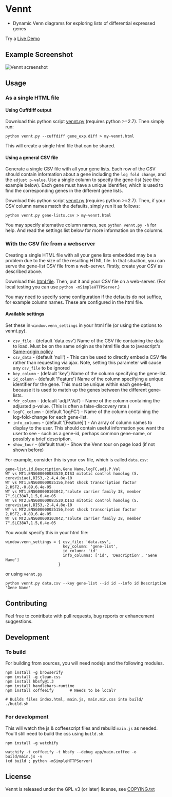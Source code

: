 # Vennt

* Dynamic Venn diagrams for exploring lists of differential expressed genes

Try a [Live Demo](https://drpowell.github.io/vennt/example/dge-example.html)

## Example Screenshot

![Vennt screenshot](https://drpowell.github.io/vennt/images/screenshot-1.png)

## Usage

### As a single HTML file

#### Using Cuffdiff output
Download this python script <a href='https://drpowell.github.io/vennt/dist/vennt.py'>vennt.py</a> (requires python >=2.7).  Then simply run:

    python vennt.py --cuffdiff gene_exp.diff > my-vennt.html

This will create a single html file that can be shared.


#### Using a general CSV file

Generate a single CSV file with all your gene lists.  Each row of the CSV should contain information about a gene including the `log fold change`, and the `adjust p-value`.  Use a single column to specify the gene-list (see the example below).  Each gene must have a unique identifier, which is used to find the corresponding genes in the different gene lists.

Download this python script <a href='https://drpowell.github.io/vennt/dist/vennt.py'>vennt.py</a> (requires python >=2.7).  Then, if your CSV column names match the defaults, simply run it as follows:

    python vennt.py gene-lists.csv > my-vennt.html

You may specify alternative column names, see `python vennt.py -h` for help.  And read the settings list below for more information on the columns.

### With the CSV file from a webserver

Creating a single HTML file with all your gene lists embedded may be a problem due to the size of the resulting HTML file.  In that situation, you can serve the gene-list CSV file from a web-server.  Firstly, create your CSV as described above.

Download this <a href='https://drpowell.github.io/vennt/example/template.html'>html file</a>.  Then, put it and your CSV file on a web-server.  (For local testing you can use `python -mSimpleHTTPServer`.)

You may need to specify some configuration if the defaults do not suffice, for example column names.  These are configured in the html file.

#### Available settings

Set these in `window.venn_settings` in your html file (or using the options to vennt.py).

* `csv_file`  - (default 'data.csv') Name of the CSV file containing the data to load.  Must be on the same origin as the html file due to javascript's [Same-origin policy](http://en.wikipedia.org/wiki/Same-origin_policy) 
* `csv_data` - (default 'null') - This can be used to directly embed a CSV file rather than requesting via ajax.  Note, setting this parameter will cause any `csv_file` to be ignored
* `key_column` - (default 'key') Name of the column specifying the gene-list.
* `id_column` - (default 'Feature') Name of the column specifying a unique identifier for the gene.  This must be unique within each gene-list, because it is used to match up the genes between the different gene-lists.
* `fdr_column` - (default 'adj.P.Val') - Name of the column containing the adjusted p-value.  (This is often a false-discovery rate.)
* `logFC_column` - (default 'logFC') - Name of the column containing the log-fold-change for each gene-list.
* `info_columns` - (default '[Feature]') - An array of column names to display to the user.  This should contain useful information you want the user to see - such as a gene-id, perhaps common gene-name, or possibly a brief description.
* `show_tour` - (default true) - Show the Venn tour on page load (if not shown before)

For example, consider this is your csv file, which is called `data.csv`:

    gene-list,id,Description,Gene Name,logFC,adj.P.Val
    WT vs MT1,ENSG00000083520,DIS3 mitotic control homolog (S. cerevisiae),DIS3,-2.4,4.8e-10
    WT vs MT1,ENSG00000025156,heat shock transcription factor 2,HSF2,-0.89,6.4e-05
    WT vs MT1,ENSG00000103042,"solute carrier family 38, member 7",SLC38A7,1.5,6.4e-05
    WT vs MT2,ENSG00000083520,DIS3 mitotic control homolog (S. cerevisiae),DIS3,-2.4,4.8e-10
    WT vs MT2,ENSG00000025156,heat shock transcription factor 2,HSF2,-0.89,6.4e-05
    WT vs MT2,ENSG00000103042,"solute carrier family 38, member 7",SLC38A7,1.5,6.4e-05

You would specify this in your html file:

    window.venn_settings = { csv_file: 'data.csv',
                             key_column: 'gene-list',
                             id_column: 'id'
                             info_columns: ['id', 'Description', 'Gene Name']
                           }

or using `vennt.py`

    python vennt.py data.csv --key gene-list --id id --info id Description 'Gene Name'

## Contributing ##
Feel free to contribute with pull requests, bug reports or enhancement suggestions.

## Development

### To build 
For building from sources, you will need nodejs and the following modules.

    npm install -g browserify
    npm install -g clean-css
    npm install hbsfy@1.3
    npm install handlebars-runtime
    npm install coffeeify       # Needs to be local?

    # Builds files index.html, main.js, main.min.css into build/
    ./build.sh

### For development
This will watch the js & coffeescript files and rebuild `main.js` as needed.  You'll still need to build the css using `build.sh`.

    npm install -g watchify

    watchify -t coffeeify -t hbsfy --debug app/main.coffee -o build/main.js -v
    (cd build ; python -mSimpleHTTPServer)

## License ##
Vennt is released under the GPL v3 (or later) license, see <a href='https://github.com/drpowell/vennt/blob/master/COPYING.txt'>COPYING.txt</a>
